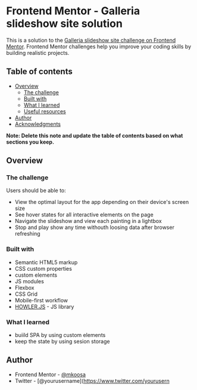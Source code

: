 # Frontend Mentor - Galleria slideshow site solution

This is a solution to the [Galleria slideshow site challenge on Frontend Mentor](https://www.frontendmentor.io/challenges/galleria-slideshow-site-tEA4pwsa6). Frontend Mentor challenges help you improve your coding skills by building realistic projects.

## Table of contents

- [Overview](#overview)
  - [The challenge](#the-challenge)
  - [Built with](#built-with)
  - [What I learned](#what-i-learned)
  - [Useful resources](#useful-resources)
- [Author](#author)
- [Acknowledgments](#acknowledgments)

**Note: Delete this note and update the table of contents based on what sections you keep.**

## Overview

### The challenge

Users should be able to:

- View the optimal layout for the app depending on their device's screen size
- See hover states for all interactive elements on the page
- Navigate the slideshow and view each painting in a lightbox
- Stop and play show any time withouth loosing data after browser refreshing 

### Built with

- Semantic HTML5 markup
- CSS custom properties
- custom elements
- JS modules
- Flexbox
- CSS Grid
- Mobile-first workflow
- [HOWLER.JS](https://howlerjs.com/) - JS library


### What I learned

- buiild SPA by using custom elements
- keep the state by using sesion storage

## Author
- Frontend Mentor - [@mkoosa](https://www.frontendmentor.io/profile/yourusername)
- Twitter - [@yourusername](https://www.twitter.com/yourusern


